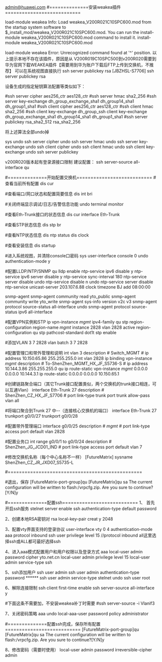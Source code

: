 admin@huawei.com
#==============安装weakea插件===========================

<JBZHSL-S7706>load-module weakea 
Info: Load weakea_V200R021C10SPC600.mod from the startup system software to $_install_mod/weakea_V200R021C10SPC600.mod. You can run the install-module weakea_V200R021C10SPC600.mod command to install it.
<JBZHSL-S7706>install-module weakea_V200R021C10SPC600.mod

<JBZHSL-S7706>load-module weakea
Error: Unrecognized command found at '^' position.
以上提示本地不存在该插件，原因是从
V200R019C10SPC500到v200R020需要到华为官网下载WEAKEA插件【需要用到华为账户下载后FTP上传到交换机，不推荐】
可以在系统视图直接执行 ssh server publickey rsa
[JBZHSL-S7706] ssh server publickey rsa

设备生成的指定秘钥算法配置等类似如下：

#ssh server cipher aes256_ctr aes128_ctr
#ssh server hmac sha2_256
#ssh server key-exchange dh_group_exchange_sha1 dh_group14_sha1 dh_group1_sha1
#ssh client cipher aes256_ctr aes128_ctr
#ssh client hmac sha2_256
#ssh client key-exchange dh_group_ssh client key-exchange dh_group_exchange_sha1 dh_group14_sha1 dh_group1_sha1
#ssh server publickey rsa_sha2_512 rsa_sha2_256

将上述算法全部undo掉

sys
undo ssh server cipher
undo ssh server hmac
undo ssh server key-exchange
undo ssh client cipher
undo ssh client hmac
undo ssh client key-exchange
undo ssh server publickey

v200R020版本起有登录源接口限制 建议配置：
ssh server-source all-interface
qu

#==============开始配置交换机===========================
#查看当前所有配置
dis cur

#查看端口/网口状态和配置简要信息
dis int bri

#关闭终端显示调试/日志/告警信息功能
undo terminal monitor

#查看Eth-Trunk接口的状态信息
dis cur interface Eth-Trunk

#查看STP状态信息
dis stp br

#查看NTP状态信息
dis ntp status
dis clock

#查看安装信息
dis startup

#进入系统视图，并清除console口密码
sys
user-interface console 0
undo authentication-mode
y

#配置LLDP/NTP/SNMP
qu
lldp enable
ntp-service ipv6 disable
y
ntp-service ipv6 server disable
y
ntp-service sync-interval 180
ntp-service server disable
undo ntp-service disable n 
undo ntp-service server disable
ntp-service unicast-server 203.107.6.88
clock timezone BJ add 08:00:00

snmp-agent
snmp-agent community read yto_public
snmp-agent community write yto_write
snmp-agent sys-info version v2c v3
snmp-agent protocol source-status all-interface
undo snmp-agent protocol source-status ipv6 all-interface

#配置VPN实例和STP
ip vpn-instance _mgmt_
ipv4-family
qu
stp region-configuration
region-name _mgmt_
instance 2828 vlan 2828 
active region-configuration
qu
stp pathcost-standard dot1t
stp enable

#添加VLAN 3 7 2828
vlan batch 3  7 2828

#配置管理口和带外管理和说明
int vlan 3
description # Switch_MGMT #
ip address 10.150.65.86 255.255.255.0
int vlan 2828
ip binding vpn-instance _mgmt_
description # To-ShenZhen_MGMT_HX_JF_S5736-S #
ip address 10.144.3.86 255.255.255.0
qu
ip route-static vpn-instance _mgmt_ 0.0.0.0 0.0.0.0 10.144.3.1
ip route-static 0.0.0.0 0.0.0.0 10.150.65.1

#创建链路聚合端口（其它Trunk接口配置类似，两个交换机的trunk接口相连，可以互通Vlan）
interface Eth-Trunk 27
description # ShenZhen_CZ_HX_JF_S7706 #
port link-type trunk
port trunk allow-pass vlan all

#将端口聚合到Trunk 27 中--（连接核心交换机的端口）
interface Eth-Trunk 27
trunkport g0/0/27
trunkport g0/0/28

#配置带外管理端口
interface g0/0/25
description # _mgmt_ #
port link-type access
port default vlan 2828

#配置业务口
int range g0/0/1 to g0/0/24
description # ShenZhen_JG_JCD01_IND #
port link-type access
port default vlan 7


#修改交换机名称（每个中心名称不一样）
[FutureMatrix] sysname ShenZhen_CZ_JR_JXD07_S5735-L

#================================================

#退出，保存
[FutureMatrix-port-group]qu
[FutureMatrix]qu
<FutureMatrix>sa
The current configuration will be written to flash:/vrpcfg.zip.
Are you sure to continue?[Y/N]y

#==============配置ssh===========================
1、 首先开启ssh服务
stelnet server enable
ssh authentication-type default password

2、创建本地RSA密钥对
rsa local-key-pair creat
y
2048

3、配置vty界面支持的登录协议
user-interface vty 0 4
authentication-mode aaa
protocol inbound ssh
user privilege level 15 //protocol inbound all这里选择ssh或ALL都可最好选择ssh

4、进入aaa模式配置用户和用户权限以及登录方式
aaa
local-user admin password cipher yto.net.cn
local-user admin privilege level 15
local-user admin service-type ssh

5、ssh添加用户
ssh user admin
ssh user admin authentication-type password ******
ssh user admin service-type stelnet
undo ssh user root

6、解除连接限制
ssh client first-time enable
ssh server-source all-interface
y

#下面这条不需要加，不安装weakea补丁时需要
#ssh server-source -i Vlanif3

7、关闭密码策略
aaa
undo local-aaa-user password policy administrator

#==============配置ssh完成，保存所有配置===========================
[FutureMatrix-port-group]qu
[FutureMatrix]qu
<FutureMatrix>sa
The current configuration will be written to flash:/vrpcfg.zip.
Are you sure to continue?[Y/N]y

8、修改密码（需要时使用）
local-user admin password irreversible-cipher admin
